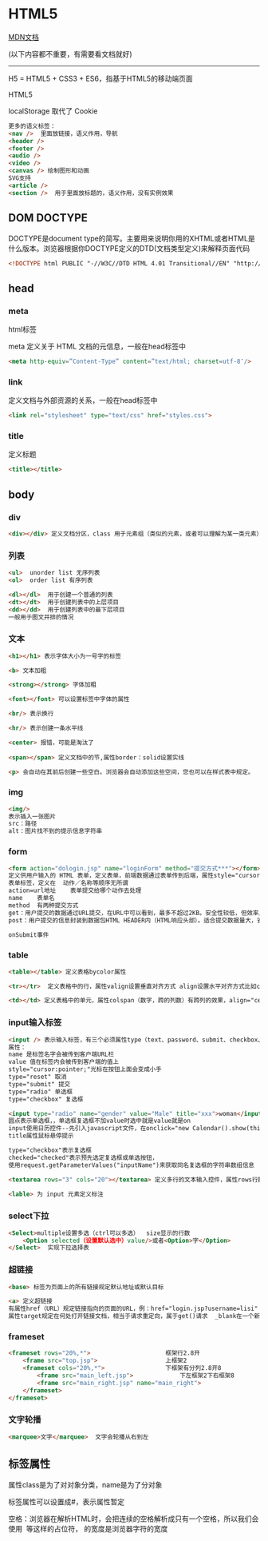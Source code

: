 # HTML5

[MDN文档](https://developer.mozilla.org/zh-CN/docs/Web/HTML/Element)



(以下内容都不重要，有需要看文档就好)

---

H5 = HTML5 + CSS3 + ES6，指基于HTML5的移动端页面



HTML5

localStorage 取代了 Cookie

```html
更多的语义标签：
<nav />  里面放链接，语义作用，导航
<header />
<footer />
<audio />
<video />
<canvas /> 绘制图形和动画
SVG支持
<article />
<section />  用于里面放标题的，语义作用，没有实例效果
```



## DOM DOCTYPE

DOCTYPE是document type的简写。主要用来说明你用的XHTML或者HTML是什么版本。浏览器根据你DOCTYPE定义的DTD(文档类型定义)来解释页面代码

```html
<!DOCTYPE html PUBLIC "-//W3C//DTD HTML 4.01 Transitional//EN" "http://www.w3.org/TR/html4/loose.dtd">
```



## head

### meta 

html标签

meta 定义关于 HTML 文档的元信息，一般在head标签中

```html
<meta http-equiv=”Content-Type” content=”text/html; charset=utf-8″/>
```



### link

定义文档与外部资源的关系，一般在head标签中

```html
<link rel="stylesheet" type="text/css" href="styles.css">
```



### title

定义标题

```html
<title></title>
```



## body

### div

```html
<div></div> 定义文档分区，class 用于元素组（类似的元素，或者可以理解为某一类元素），而 id 用于标识单独的唯一的元素
```



### 列表

```html
<ul>  unorder list 无序列表
<ol>  order list 有序列表
```

```html
<dl></dl>  用于创建一个普通的列表
<dt></dt>  用于创建列表中的上层项目
<dd></dd>  用于创建列表中的最下层项目
一般用于图文并排的情况
```



### 文本

```html
<h1></h1> 表示字体大小为一号字的标签

<b> 文本加粗

<strong></strong> 字体加粗

<font></font> 可以设置标签中字体的属性

<br/> 表示换行

<hr/> 表示创建一条水平线

<center> 报错，可能是淘汰了
    
<span></span> 定义文档中的节,属性border：solid设置实线

<p> 会自动在其前后创建一些空白。浏览器会自动添加这些空间，您也可以在样式表中规定。
```



### img

```html
<img/>
表示插入一张图片
src：路径
alt：图片找不到的提示信息字符串
```



### form

```html
<form action="dologin.jsp" name="loginForm" method="提交方式***"></form> 
定义供用户输入的 HTML 表单，定义表单，前端数据通过表单传到后端，属性style="cursor:pointer;"表示鼠标在上面时会出现小手的形状
表单标签，定义在  动作／名称等顺序无所谓
action=url地址	表单提交给哪个动作去处理
name	表单名
method	有两种提交方式
get：用户提交的数据通过URL提交，在URL中可以看到，最多不超过2KB。安全性较低，但效率比post方式高。适合提交数据量小，且安全要求低的数据：比如：搜索、查询等功能。
post：用户提交的信息封装到数据包HTML HEADER内（HTML响应头部）。适合提交数据量大，安全要求高的数据，如：注册、修改、上传等功能。

onSubmit事件
```



### table

```html
<table></table> 定义表格bycolor属性

<tr></tr>  定义表格中的行，属性valign设置垂直对齐方式 align设置水平对齐方式比如center水平居中

<td></td> 定义表格中的单元，属性colspan（数字，跨的列数）有跨列的效果，align="center"表示居中，bgcolor背景色
```



### input输入标签

```html
<input /> 表示输入标签，有三个必须属性type（text、password、submit、checkbox、radio）
属性：
name 是标签名字会被传到客户端URL栏
value 值在标签内会被传到客户端的值上
style="cursor:pointer;"光标在按钮上面会变成小手
type="reset" 取消
type="submit" 提交
type="radio" 单选框
type="checkbox" 复选框

<input type="radio" name="gender" value="Male" title="xxx">woman</input>
圆点表示单选框，，单选框复选框不加value时选中就是value就是on
input使用日历控件--先引入javascript文件，在onclick="new Calendar().show(this);" readonly="readonly"
title属性鼠标悬停提示

type="checkbox"表示复选框
checked="checked"表示预先选定复选框或单选按钮，
使用request.getParameterValues("inputName")来获取同名复选框的字符串数组信息
```

```html
<textarea rows="3" cols="20"></textarea> 定义多行的文本输入控件，属性rows行数，cols可见宽度
```

```html
<lable> 为 input 元素定义标注
```



### select下拉

```html
<Select>multiple设置多选（ctrl可以多选）  size显示的行数
    <Option selected（设置默认选中）value/>或者<Option>字</Option>
</Select>  实现下拉选择表
```



### 超链接

```html
<base> 标签为页面上的所有链接规定默认地址或默认目标

<a> 定义超链接
有属性href（URL）规定链接指向的页面的URL，例：href="login.jsp?username=lisi" 这里？后可以带参数
属性target规定在何处打开链接文档，相当于请求重定向，属于get()请求	_blank在一个新的窗口打开被连接文档	_self当前页面	_parent在父框架集中		_top在整个窗口page中
```



### frameset

```html
<frameset rows="20%,*">						框架行2.8开
    <frame src="top.jsp">					上框架2
    <frameset cols="20%,*">					下框架有分列2.8开8
        <frame src="main_left.jsp">				下左框架2下右框架8
        <frame src="main_right.jsp" name="main_right">			
    </frameset>
</frameset>
```



### 文字轮播

```html
<marquee>文字</marquee>  文字会轮播从右到左
```



## 标签属性

属性class是为了对对象分类，name是为了分对象

标签属性可以设置成#，表示属性暂定

空格：浏览器在解析HTML时，会把连续的空格解析成只有一个空格，所以我们会使用&nbsp; 等这样的占位符，&nbsp;的宽度是浏览器字符的宽度

